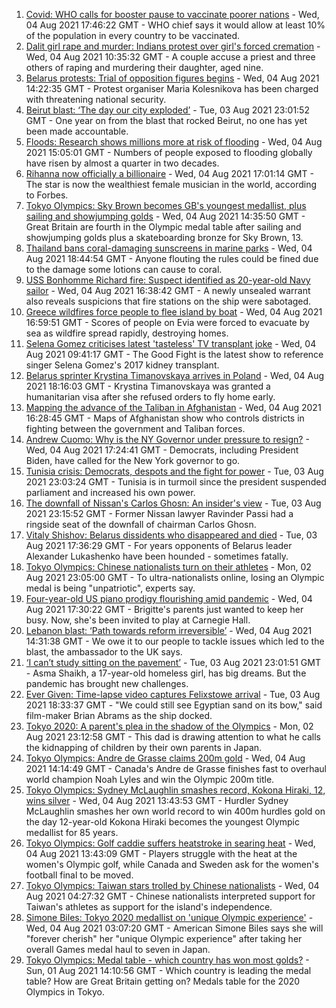 1. [Covid: WHO calls for booster pause to vaccinate poorer nations](https://www.bbc.co.uk/news/world-58090051) - Wed, 04 Aug 2021 17:46:22 GMT - WHO chief says it would allow at least 10% of the population in every country to be vaccinated.
2. [Dalit girl rape and murder: Indians protest over girl's forced cremation](https://www.bbc.co.uk/news/world-asia-india-58083052) - Wed, 04 Aug 2021 10:35:32 GMT - A couple accuse a priest and three others of raping and murdering their daughter, aged nine.
3. [Belarus protests: Trial of opposition figures begins](https://www.bbc.co.uk/news/world-europe-58083672) - Wed, 04 Aug 2021 14:22:35 GMT - Protest organiser Maria Kolesnikova has been charged with threatening national security.
4. [Beirut blast: ‘The day our city exploded’](https://www.bbc.co.uk/news/world-middle-east-58076999) - Tue, 03 Aug 2021 23:01:52 GMT - One year on from the blast that rocked Beirut, no one has yet been made accountable.
5. [Floods: Research shows millions more at risk of flooding](https://www.bbc.co.uk/news/science-environment-58087479) - Wed, 04 Aug 2021 15:05:01 GMT - Numbers of people exposed to flooding globally have risen by almost a quarter in two decades.
6. [Rihanna now officially a billionaire](https://www.bbc.co.uk/news/world-us-canada-58092465) - Wed, 04 Aug 2021 17:01:14 GMT - The star is now the wealthiest female musician in the world, according to Forbes.
7. [Tokyo Olympics: Sky Brown becomes GB's youngest medallist, plus sailing and showjumping golds](https://www.bbc.co.uk/sport/olympics/58082545) - Wed, 04 Aug 2021 14:35:50 GMT - Great Britain are fourth in the Olympic medal table after sailing and showjumping golds plus a skateboarding bronze for Sky Brown, 13.
8. [Thailand bans coral-damaging sunscreens in marine parks](https://www.bbc.co.uk/news/world-asia-58092472) - Wed, 04 Aug 2021 18:44:54 GMT - Anyone flouting the rules could be fined due to the damage some lotions can cause to coral.
9. [USS Bonhomme Richard fire: Suspect identified as 20-year-old Navy sailor](https://www.bbc.co.uk/news/world-us-canada-58091854) - Wed, 04 Aug 2021 16:38:42 GMT - A newly unsealed warrant also reveals suspicions that fire stations on the ship were sabotaged.
10. [Greece wildfires force people to flee island by boat](https://www.bbc.co.uk/news/world-europe-58093275) - Wed, 04 Aug 2021 16:59:51 GMT - Scores of people on Evia were forced to evacuate by sea as wildfire spread rapidly, destroying homes.
11. [Selena Gomez criticises latest 'tasteless' TV transplant joke](https://www.bbc.co.uk/news/entertainment-arts-58083763) - Wed, 04 Aug 2021 09:41:17 GMT - The Good Fight is the latest show to reference singer Selena Gomez's 2017 kidney transplant.
12. [Belarus sprinter Krystina Timanovskaya arrives in Poland](https://www.bbc.co.uk/news/world-europe-58081254) - Wed, 04 Aug 2021 18:16:03 GMT - Krystina Timanovskaya was granted a humanitarian visa after she refused orders to fly home early.
13. [Mapping the advance of the Taliban in Afghanistan](https://www.bbc.co.uk/news/world-asia-57933979) - Wed, 04 Aug 2021 16:28:45 GMT - Maps of Afghanistan show who controls districts in fighting between the government and Taliban forces.
14. [Andrew Cuomo: Why is the NY Governor under pressure to resign?](https://www.bbc.co.uk/news/world-us-canada-58092655) - Wed, 04 Aug 2021 17:24:41 GMT - Democrats, including President Biden, have called for the New York governor to go.
15. [Tunisia crisis: Democrats, despots and the fight for power](https://www.bbc.co.uk/news/world-africa-58071263) - Tue, 03 Aug 2021 23:03:24 GMT - Tunisia is in turmoil since the president suspended parliament and increased his own power.
16. [The downfall of Nissan's Carlos Ghosn: An insider's view](https://www.bbc.co.uk/news/business-58070929) - Tue, 03 Aug 2021 23:15:52 GMT - Former Nissan lawyer Ravinder Passi had a ringside seat of the downfall of chairman Carlos Ghosn.
17. [Vitaly Shishov: Belarus dissidents who disappeared and died](https://www.bbc.co.uk/news/world-europe-58079461) - Tue, 03 Aug 2021 17:36:29 GMT - For years opponents of Belarus leader Alexander Lukashenko have been hounded - sometimes fatally.
18. [Tokyo Olympics: Chinese nationalists turn on their athletes](https://www.bbc.co.uk/news/world-asia-china-58024068) - Mon, 02 Aug 2021 23:05:00 GMT - To ultra-nationalists online, losing an Olympic medal is being "unpatriotic", experts say.
19. [Four-year-old US piano prodigy flourishing amid pandemic](https://www.bbc.co.uk/news/world-us-canada-58094008) - Wed, 04 Aug 2021 17:30:22 GMT - Brigitte's parents just wanted to keep her busy. Now, she's been invited to play at Carnegie Hall.
20. [Lebanon blast: ‘Path towards reform irreversible’](https://www.bbc.co.uk/news/world-middle-east-58091119) - Wed, 04 Aug 2021 14:31:38 GMT - We owe it to our people to tackle issues which led to the blast, the ambassador to the UK says.
21. [‘I can’t study sitting on the pavement’](https://www.bbc.co.uk/news/world-asia-india-58025055) - Tue, 03 Aug 2021 23:01:51 GMT - Asma Shaikh, a 17-year-old homeless girl, has big dreams. But the pandemic has brought new challenges.
22. [Ever Given: Time-lapse video captures Felixstowe arrival](https://www.bbc.co.uk/news/uk-england-suffolk-58080614) - Tue, 03 Aug 2021 18:33:37 GMT - "We could still see Egyptian sand on its bow," said film-maker Brian Abrams as the ship docked.
23. [Tokyo 2020: A parent's plea in the shadow of the Olympics](https://www.bbc.co.uk/news/world-asia-58057432) - Mon, 02 Aug 2021 23:12:58 GMT - This dad is drawing attention to what he calls the kidnapping of children by their own parents in Japan.
24. [Tokyo Olympics: Andre de Grasse claims 200m gold](https://www.bbc.co.uk/sport/olympics/58088922) - Wed, 04 Aug 2021 14:14:49 GMT - Canada's Andre de Grasse finishes fast to overhaul world champion Noah Lyles and win the Olympic 200m title.
25. [Tokyo Olympics: Sydney McLaughlin smashes record, Kokona Hiraki, 12, wins silver](https://www.bbc.co.uk/sport/olympics/58082645) - Wed, 04 Aug 2021 13:43:53 GMT - Hurdler Sydney McLaughlin smashes her own world record to win 400m hurdles gold on the day 12-year-old Kokona Hiraki becomes the youngest Olympic medallist for 85 years.
26. [Tokyo Olympics: Golf caddie suffers heatstroke in searing heat](https://www.bbc.co.uk/sport/olympics/58085748) - Wed, 04 Aug 2021 13:43:09 GMT - Players struggle with the heat at the women's Olympic golf, while Canada and Sweden ask for the women's football final to be moved.
27. [Tokyo Olympics: Taiwan stars trolled by Chinese nationalists](https://www.bbc.co.uk/news/world-asia-china-58082265) - Wed, 04 Aug 2021 04:27:32 GMT - Chinese nationalists interpreted support for Taiwan's athletes as support for the island's independence.
28. [Simone Biles: Tokyo 2020 medallist on 'unique Olympic experience'](https://www.bbc.co.uk/sport/olympics/58081505) - Wed, 04 Aug 2021 03:07:20 GMT - American Simone Biles says she will "forever cherish" her "unique Olympic experience" after taking her overall Games medal haul to seven in Japan.
29. [Tokyo Olympics: Medal table - which country has won most golds?](https://www.bbc.co.uk/sport/olympics/57836709) - Sun, 01 Aug 2021 14:10:56 GMT - Which country is leading the medal table? How are Great Britain getting on? Medals table for the 2020 Olympics in Tokyo.
